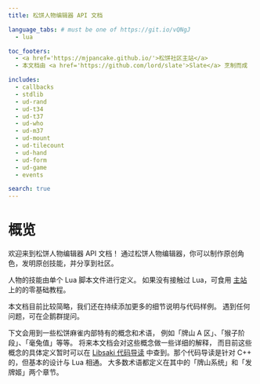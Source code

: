 ```yaml
---
title: 松饼人物编辑器 API 文档

language_tabs: # must be one of https://git.io/vQNgJ
  - lua

toc_footers:
  - <a href='https://mjpancake.github.io/'>松饼社区主站</a>
  - 本文档由 <a href='https://github.com/lord/slate'>Slate</a> 烹制而成

includes:
  - callbacks
  - stdlib
  - ud-rand
  - ud-t34
  - ud-t37
  - ud-who
  - ud-m37
  - ud-mount
  - ud-tilecount
  - ud-hand
  - ud-form
  - ud-game
  - events

search: true
---
```


# 概览

欢迎来到松饼人物编辑器 API 文档！
通过松饼人物编辑器，你可以制作原创角色，发明原创技能，并分享到社区。

人物的技能由单个 Lua 脚本文件进行定义。
如果没有接触过 Lua，可食用
[主站](https://mjpancake.github.io/)
上的的零基础教程。

本文档目前比较简略，我们还在持续添加更多的细节说明与代码样例。
遇到任何问题，可在企鹅群提问。

下文会用到一些松饼麻雀内部特有的概念和术语，
例如「牌山 A 区」、「猴子阶段」、「毫兔值」等等。
将来本文档会对这些概念做一些详细的解释，
而目前这些概念的具体定义暂时可以在
[Libsaki 代码导读](https://mjpancake.github.io/docs/libsaki/)
中查到。那个代码导读是针对 C++ 的，但基本的设计与 Lua 相通。
大多数术语都定义在其中的「牌山系统」和「发牌姬」两个章节。

